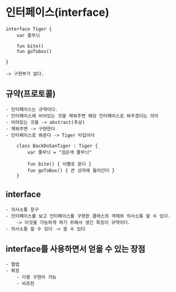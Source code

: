 # 인터페이스(interface)
    interface Tiger {
        var 줄무늬

        fun bite()
        fun goTobox()

    }

    -> 구현부가 없다.

## 규약(프로토콜)
    - 인터페이스는 규약이다.
    - 인터페이스에 비어있는 것을 채워주면 해당 인터페이스로 봐주겠다는 의미
    - 비어있는 것을 -> abstract(추상)
    - 채워주면 -> 구현한다
    - 인터페이스로 봐준다 -> Tiger 타입이다

        class BackDoSanTiger : Tiger {
            var 줄무늬 = "검은색 줄무늬"
            
            fun bite() { 이빨로 문다 }
            fun goToBox() { 큰 상자에 들어간다 }
        }

## interface
    - 의사소통 창구
    - 인터페이스를 보고 인터페이스를 구현한 클래스의 객체와 의사소통 할 수 있다.
        -> 이것을 가능하게 하기 위해서 생긴 특징이 규약이다.
    - 의사소통 할 수 있다 -> 쓸 수 있다

## interface를 사용하면서 얻을 수 있는 장점
    - 협업
    - 확장
        - 다중 구현이 가능
        - 비추천